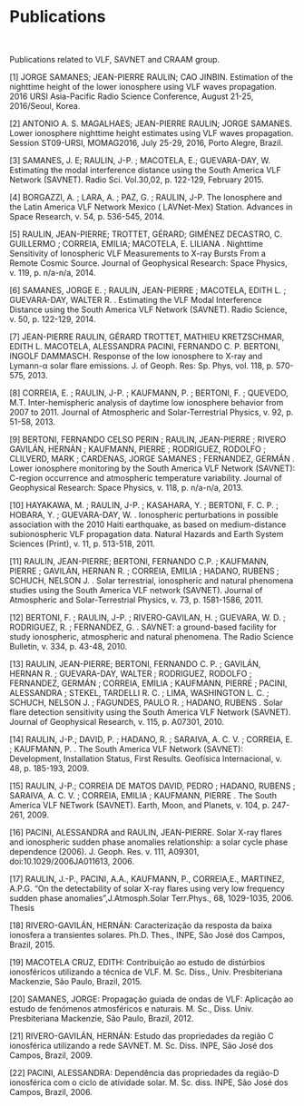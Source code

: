 # Publications

<br>

Publications related to VLF, SAVNET and CRAAM group.

[1] JORGE SAMANES; JEAN-PIERRE RAULIN; CAO JINBIN. Estimation of the nighttime height of the lower ionosphere using VLF
waves propagation. 2016 URSI Asia-Pacific Radio Science Conference, August 21-25, 2016/Seoul, Korea.

[2] ANTONIO A. S. MAGALHAES; JEAN-PIERRE RAULIN; JORGE SAMANES. Lower ionosphere nighttime height estimates using VLF
waves propagation. Session ST09-URSI, MOMAG2016, July 25-29, 2016, Porto Alegre, Brazil.

[3] SAMANES, J. E; RAULIN, J-P. ; MACOTELA, E.; GUEVARA-DAY, W. Estimating the modal interference distance using the
South America VLF Network (SAVNET). Radio Sci. Vol.30,02, p. 122-129, February 2015.

[4] BORGAZZI, A. ; LARA, A. ; PAZ, G. ; RAULIN, J-P. The Ionosphere and the Latin America VLF Network Mexico (
LAVNet-Mex) Station. Advances in Space Research, v. 54, p. 536-545, 2014.

[5] RAULIN, JEAN-PIERRE; TROTTET, GÉRARD; GIMÉNEZ DECASTRO, C. GUILLERMO ; CORREIA, EMILIA; MACOTELA, E. LILIANA .
Nighttime Sensitivity of Ionospheric VLF Measurements to X-ray Bursts From a Remote Cosmic Source. Journal of
Geophysical Research: Space Physics, v. 119, p. n/a-n/a, 2014.

[6] SAMANES, JORGE E. ; RAULIN, JEAN-PIERRE ; MACOTELA, EDITH L. ; GUEVARA-DAY, WALTER R. . Estimating the VLF Modal
Interference Distance using the South America VLF Network (SAVNET). Radio Science, v. 50, p. 122-129, 2014.

[7] JEAN-PIERRE RAULIN, GÉRARD TROTTET, MATHIEU KRETZSCHMAR, EDITH L. MACOTELA, ALESSANDRA PACINI, FERNANDO C. P.
BERTONI, INGOLF DAMMASCH. Response of the low ionosphere to X-ray and Lymann-α solar flare emissions. J. of Geoph. Res:
Sp. Phys, vol. 118, p. 570-575, 2013.

[8] CORREIA, E. ; RAULIN, J-P. ; KAUFMANN, P. ; BERTONI, F. ; QUEVEDO, M.T. Inter-hemispheric analysis of daytime low
ionosphere behavior from 2007 to 2011. Journal of Atmospheric and Solar-Terrestrial Physics, v. 92, p. 51-58, 2013.

[9] BERTONI, FERNANDO CELSO PERIN ; RAULIN, JEAN-PIERRE ; RIVERO GAVILÁN, HERNÁN ; KAUFMANN, PIERRE ; RODRIGUEZ,
RODOLFO ; CLILVERD, MARK ; CARDENAS, JORGE SAMANES ; FERNANDEZ, GERMÁN . Lower ionosphere monitoring by the South
America VLF Network (SAVNET): C-region occurrence and atmospheric temperature variability. Journal of Geophysical
Research: Space Physics, v. 118, p. n/a-n/a, 2013.

[10] HAYAKAWA, M. ; RAULIN, J-P. ; KASAHARA, Y. ; BERTONI, F. C. P. ; HOBARA, Y. ; GUEVARA-DAY, W. . Ionospheric
perturbations in possible association with the 2010 Haiti earthquake, as based on medium-distance subionospheric VLF
propagation data. Natural Hazards and Earth System Sciences (Print), v. 11, p. 513-518, 2011.

[11] RAULIN, JEAN-PIERRE; BERTONI, FERNANDO C.P. ; KAUFMANN, PIERRE ; GAVILÁN, HERNAN R. ; CORREIA, EMILIA ; HADANO,
RUBENS ; SCHUCH, NELSON J. . Solar terrestrial, ionospheric and natural phenomena studies using the South America VLF
network (SAVNET). Journal of Atmospheric and Solar-Terrestrial Physics, v. 73, p. 1581-1586, 2011.

[12] BERTONI, F. ; RAULIN, J-P. ; RIVERO-GAVILAN, H. ; GUEVARA, W. D. ; RODRIGUEZ, R. ; FERNANDEZ, G. . SAVNET: a
ground-based facility for study ionospheric, atmospheric and natural phenomena. The Radio Science Bulletin, v. 334, p.
43-48, 2010.

[13] RAULIN, JEAN-PIERRE; BERTONI, FERNANDO C. P. ; GAVILÁN, HERNAN R. ; GUEVARA-DAY, WALTER ; RODRIGUEZ, RODOLFO ;
FERNANDEZ, GERMÁN ; CORREIA, EMILIA ; KAUFMANN, PIERRE ; PACINI, ALESSANDRA ; STEKEL, TARDELLI R. C. ; LIMA, WASHINGTON
L. C. ; SCHUCH, NELSON J. ; FAGUNDES, PAULO R. ; HADANO, RUBENS . Solar flare detection sensitivity using the South
America VLF Network (SAVNET). Journal of Geophysical Research, v. 115, p. A07301, 2010.

[14] RAULIN, J-P.; DAVID, P. ; HADANO, R. ; SARAIVA, A. C. V. ; CORREIA, E. ; KAUFMANN, P. . The South America VLF
Network (SAVNET): Development, Installation Status, First Results. Geofísica Internacional, v. 48, p. 185-193, 2009.

[15] RAULIN, J-P.; CORREIA DE MATOS DAVID, PEDRO ; HADANO, RUBENS ; SARAIVA, A. C. V. ; CORREIA, EMILIA ; KAUFMANN,
PIERRE . The South America VLF NETwork (SAVNET). Earth, Moon, and Planets, v. 104, p. 247-261, 2009.

[16] PACINI, ALESSANDRA and RAULIN, JEAN-PIERRE. Solar X-ray flares and ionospheric sudden phase anomalies relationship:
a solar cycle phase dependence (2006). J. Geoph. Res. v. 111, A09301, doi:10.1029/2006JA011613, 2006.

[17] RAULIN, J.-P., PACINI, A.A., KAUFMANN, P., CORREIA,E., MARTINEZ, A.P.G. “On the detectability of solar X-ray flares
using very low frequency sudden phase anomalies”,J.Atmosph.Solar Terr.Phys., 68, 1029-1035, 2006. Thesis

[18] RIVERO-GAVILÁN, HERNÁN: Caracterização da resposta da baixa ionosfera a transientes solares. Ph.D. Thes., INPE, São
José dos Campos, Brazil, 2015.

[19] MACOTELA CRUZ, EDITH: Contribuição ao estudo de distúrbios ionosféricos utilizando a técnica de VLF. M. Sc. Diss.,
Univ. Presbiteriana Mackenzie, São Paulo, Brazil, 2015.

[20] SAMANES, JORGE: Propagação guiada de ondas de VLF: Aplicação ao estudo de fenómenos atmosféricos e naturais. M.
Sc., Diss. Univ. Presbiteriana Mackenzie, São Paulo, Brazil, 2012.

[21] RIVERO-GAVILÁN, HERNÁN: Estudo das propriedades da região C ionosférica utilizando a rede SAVNET. M. Sc. Diss.
INPE, São José dos Campos, Brazil, 2009.

[22] PACINI, ALESSANDRA: Dependência das propriedades da região-D ionosférica com o ciclo de atividade solar. M. Sc.
diss. INPE, São José dos Campos, Brazil, 2006.
